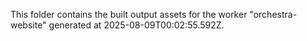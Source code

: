 This folder contains the built output assets for the worker "orchestra-website" generated at 2025-08-09T00:02:55.592Z.